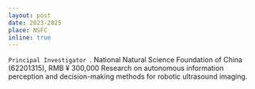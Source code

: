 ```yaml
---
layout: post
date: 2023-2025
place: NSFC
inline: true
---
```

`Principal Investigator	`.
National Natural Science Foundation of China (62201315), RMB ¥ 300,000
Research on autonomous information perception and decision-making methods for robotic ultrasound imaging.
